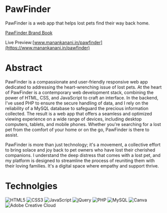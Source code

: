 # PawFinder

PawFinder is a web app that helps lost pets find their way back home.

[PawFinder Brand Book](https://github.com/MananKanani5/PawFinder/blob/main/PawFinder%20BrandBook.pdf)

Live Preview:[www.manankanani.in/pawfinder](https://www.manankanani.in/pawfinder)


# Abstract

PawFinder is a compassionate and user-friendly responsive web app dedicated to addressing the heart-wrenching issue of lost pets. At the heart of PawFinder is a contemporary web development stack, combining the power of HTML, CSS, and JavaScript to craft an interface. In the backend, I've used PHP to ensure the secure handling of data, and I rely on the reliability of a MySQL database to safeguard the precious information collected. The result is a web app that offers a seamless and optimized viewing experience on a wide range of devices, including desktop computers, tablets, and mobile phones. Whether you're searching for a lost pet from the comfort of your home or on the go, PawFinder is there to assist.

PawFinder is more than just technology; it's a movement, a collective effort to bring solace and joy back to pet owners who have lost their cherished companions. I understand the deep distress that comes with a lost pet, and my platform is designed to streamline the process of reuniting them with their loving families. It's a digital space where empathy and support thrive.

# Technolgies

![HTML5](https://img.shields.io/badge/html5-%23E34F26.svg?style=for-the-badge&logo=html5&logoColor=white) ![CSS3](https://img.shields.io/badge/css3-%231572B6.svg?style=for-the-badge&logo=css3&logoColor=white) ![JavaScript](https://img.shields.io/badge/javascript-%23323330.svg?style=for-the-badge&logo=javascript&logoColor=%23F7DF1E) ![jQuery](https://img.shields.io/badge/jquery-%230769AD.svg?style=for-the-badge&logo=jquery&logoColor=white)  ![PHP](https://img.shields.io/badge/php-%23777BB4.svg?style=for-the-badge&logo=php&logoColor=white) ![MySQL](https://img.shields.io/badge/mysql-%2300000f.svg?style=for-the-badge&logo=mysql&logoColor=white) ![Canva](https://img.shields.io/badge/Canva-%2300C4CC.svg?style=for-the-badge&logo=Canva&logoColor=white) ![Adobe Creative Cloud](https://img.shields.io/badge/Adobe%20Creative%20Cloud-DA1F26.svg?style=for-the-badge&logo=Adobe%20Creative%20Cloud&logoColor=white)
